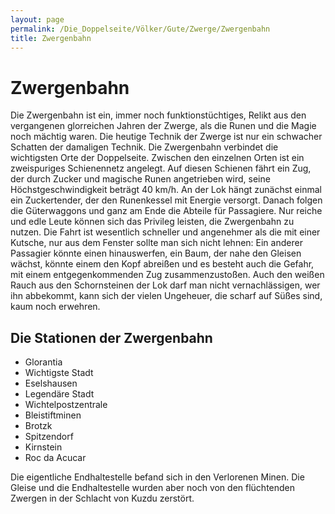 ```yaml
---
layout: page
permalink: /Die_Doppelseite/Völker/Gute/Zwerge/Zwergenbahn
title: Zwergenbahn
---
```


# Zwergenbahn

Die Zwergenbahn ist ein, immer noch funktionstüchtiges, Relikt aus den vergangenen glorreichen Jahren der Zwerge, als die Runen und die Magie noch mächtig waren. Die heutige Technik der Zwerge ist nur ein schwacher Schatten der damaligen Technik. Die Zwergenbahn verbindet die wichtigsten Orte der Doppelseite. Zwischen den einzelnen Orten ist ein zweispuriges Schienennetz angelegt. Auf diesen Schienen fährt ein Zug, der durch Zucker und magische Runen angetrieben wird, seine Höchstgeschwindigkeit beträgt 40 km/h. An der Lok hängt zunächst einmal ein Zuckertender, der den Runenkessel mit Energie versorgt. Danach folgen die Güterwaggons und ganz am Ende die Abteile für Passagiere. Nur reiche und edle Leute können sich das Privileg leisten, die Zwergenbahn zu nutzen. Die Fahrt ist wesentlich schneller und angenehmer als die mit einer Kutsche, nur aus dem Fenster sollte man sich nicht lehnen: Ein anderer Passagier könnte einen hinauswerfen, ein Baum, der nahe den Gleisen wächst, könnte einem den Kopf abreißen und es besteht auch die Gefahr, mit einem entgegenkommenden Zug zusammenzustoßen. Auch den weißen Rauch aus den Schornsteinen der Lok darf man nicht vernachlässigen, wer ihn abbekommt, kann sich der vielen Ungeheuer, die scharf auf Süßes sind, kaum noch erwehren.

## Die Stationen der Zwergenbahn

- Glorantia
- Wichtigste Stadt
- Eselshausen
- Legendäre Stadt
- Wichtelpostzentrale
- Bleistiftminen
- Brotzk
- Spitzendorf
- Kirnstein
- Roc da Acucar

Die eigentliche Endhaltestelle befand sich in den Verlorenen Minen. Die Gleise und die Endhaltestelle wurden aber noch von den flüchtenden Zwergen in der Schlacht von Kuzdu zerstört.
